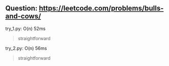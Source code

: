 Question: https://leetcode.com/problems/bulls-and-cows/
---

try_1.py: O(n) 52ms
> straightforward

try_2.py: O(n) 56ms
> straightforward
